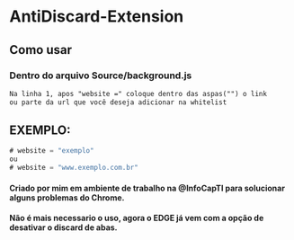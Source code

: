 # AntiDiscard-Extension
## Como usar
### Dentro do arquivo Source/background.js
```txt
Na linha 1, apos "website =" coloque dentro das aspas("") o link 
ou parte da url que você deseja adicionar na whitelist
```
## EXEMPLO:
```js
# website = "exemplo"
ou
# website = "www.exemplo.com.br"
```
#### Criado por mim em ambiente de trabalho na @InfoCapTI para solucionar alguns problemas do Chrome.
#### Não é mais necessario o uso, agora o EDGE já vem com a opção de desativar o discard de abas.
